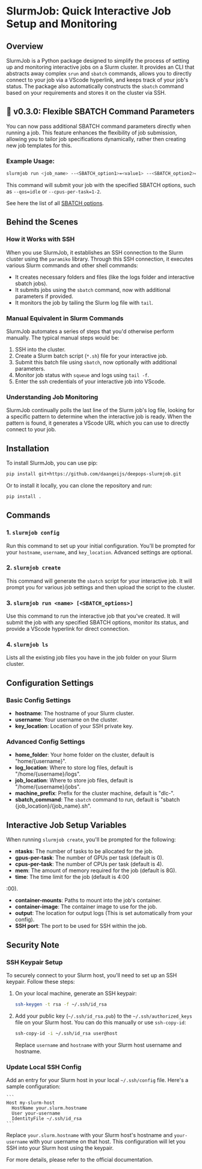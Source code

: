 # SlurmJob: Quick Interactive Job Setup and Monitoring

## Overview

SlurmJob is a Python package designed to simplify the process of setting up and monitoring interactive jobs on a Slurm cluster. It provides an CLI that abstracts away complex `srun` and `sbatch` commands, allows you to directly connect to your job via a VScode hyperlink, and keeps track of your job's status. The package also automatically constructs the `sbatch` command based on your requirements and stores it on the cluster via SSH.

## 🎉 v0.3.0: Flexible SBATCH Command Parameters

You can now pass additional SBATCH command parameters directly when running a job. This feature enhances the flexibility of job submission, allowing you to tailor job specifications dynamically, rather then creating new job templates for this.

### Example Usage:

```bash
slurmjob run <job_name> --<SBATCH_option1>=<value1> --<SBATCH_option2>=<value2>
```

This command will submit your job with the specified SBATCH options, such as `--qos=idle` or `--cpus-per-task=1-2`.

See here the list of all [SBATCH options](https://slurm.schedmd.com/sbatch.html).
## Behind the Scenes

### How it Works with SSH

When you use SlurmJob, it establishes an SSH connection to the Slurm cluster using the `paramiko` library. Through this SSH connection, it executes various Slurm commands and other shell commands:

- It creates necessary folders and files (like the logs folder and interactive sbatch jobs).
- It submits jobs using the `sbatch` command, now with additional parameters if provided.
- It monitors the job by tailing the Slurm log file with `tail`.

### Manual Equivalent in Slurm Commands

SlurmJob automates a series of steps that you'd otherwise perform manually. The typical manual steps would be:

1. SSH into the cluster.
2. Create a Slurm batch script (`*.sh`) file for your interactive job.
3. Submit this batch file using `sbatch`, now optionally with additional parameters.
4. Monitor job status with `squeue` and logs using `tail -f`.
5. Enter the ssh credentials of your interactive job into VScode.

### Understanding Job Monitoring

SlurmJob continually polls the last line of the Slurm job's log file, looking for a specific pattern to determine when the interactive job is ready. When the pattern is found, it generates a VScode URL which you can use to directly connect to your job.

## Installation

To install SlurmJob, you can use pip:

```bash
pip install git+https://github.com/daangeijs/deepops-slurmjob.git
```

Or to install it locally, you can clone the repository and run:

```bash
pip install .
```

## Commands

### 1. `slurmjob config`

Run this command to set up your initial configuration. You'll be prompted for your `hostname`, `username`, and `key_location`. Advanced settings are optional.

### 2. `slurmjob create`

This command will generate the `sbatch` script for your interactive job. It will prompt you for various job settings and then upload the script to the cluster.

### 3. `slurmjob run <name> [<SBATCH_options>]`

Use this command to run the interactive job that you've created. It will submit the job with any specified SBATCH options, monitor its status, and provide a VScode hyperlink for direct connection.

### 4. `slurmjob ls`

Lists all the existing job files you have in the job folder on your Slurm cluster.

## Configuration Settings

### Basic Config Settings

- **hostname**: The hostname of your Slurm cluster.
- **username**: Your username on the cluster.
- **key_location**: Location of your SSH private key.

### Advanced Config Settings

- **home_folder**: Your home folder on the cluster, default is "home/{username}".
- **log_location**: Where to store log files, default is "/home/{username}/logs".
- **job_location**: Where to store job files, default is "/home/{username}/jobs".
- **machine_prefix**: Prefix for the cluster machine, default is "dlc-".
- **sbatch_command**: The `sbatch` command to run, default is "sbatch {job_location}/{job_name}.sh".

## Interactive Job Setup Variables

When running `slurmjob create`, you'll be prompted for the following:

- **ntasks**: The number of tasks to be allocated for the job.
- **gpus-per-task**: The number of GPUs per task (default is 0).
- **cpus-per-task**: The number of CPUs per task (default is 4).
- **mem**: The amount of memory required for the job (default is 8G).
- **time**: The time limit for the job (default is 4:00

:00).
- **container-mounts**: Paths to mount into the job's container.
- **container-image**: The container image to use for the job.
- **output**: The location for output logs (This is set automatically from your config).
- **SSH port**: The port to be used for SSH within the job.

## Security Note

### SSH Keypair Setup

To securely connect to your Slurm host, you'll need to set up an SSH keypair. Follow these steps:

1. On your local machine, generate an SSH keypair:

    ```bash
    ssh-keygen -t rsa -f ~/.ssh/id_rsa
    ```

2. Add your public key (`~/.ssh/id_rsa.pub`) to the `~/.ssh/authorized_keys` file on your Slurm host. You can do this manually or use `ssh-copy-id`:

    ```bash
    ssh-copy-id -i ~/.ssh/id_rsa user@host
    ```
    Replace `username` and `hostname` with your Slurm host username and hostname.

### Update Local SSH Config

Add an entry for your Slurm host in your local `~/.ssh/config` file. Here's a sample configuration:

    ```
    Host my-slurm-host
      HostName your.slurm.hostname
      User your-username
      IdentityFile ~/.ssh/id_rsa
    ```

Replace `your.slurm.hostname` with your Slurm host's hostname and `your-username` with your username on that host. This configuration will let you SSH into your Slurm host using the keypair.

For more details, please refer to the official documentation.
